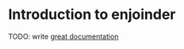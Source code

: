 # Introduction to enjoinder

TODO: write [great documentation](http://jacobian.org/writing/great-documentation/what-to-write/)
